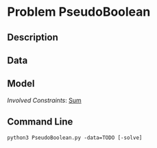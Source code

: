 # Problem PseudoBoolean

## Description



## Data



## Model

*Involved Constraints*: [Sum](https://pycsp.org/documentation/constraints/Sum)


## Command Line

```shell
python3 PseudoBoolean.py -data=TODO [-solve]
```


